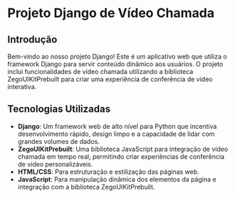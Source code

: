 # Projeto Django de Vídeo Chamada

## Introdução

Bem-vindo ao nosso projeto Django! Este é um aplicativo web que utiliza o framework Django para servir conteúdo dinâmico aos usuários. O projeto inclui funcionalidades de vídeo chamada utilizando a biblioteca ZegoUIKitPrebuilt para criar uma experiência de conferência de vídeo interativa.

## Tecnologias Utilizadas

- **Django**: Um framework web de alto nível para Python que incentiva desenvolvimento rápido, design limpo e a capacidade de lidar com grandes volumes de dados.
- **ZegoUIKitPrebuilt**: Uma biblioteca JavaScript para integração de vídeo chamada em tempo real, permitindo criar experiências de conferência de vídeo personalizáveis.
- **HTML/CSS**: Para estruturação e estilização das páginas web.
- **JavaScript**: Para manipulação dinâmica dos elementos da página e integração com a biblioteca ZegoUIKitPrebuilt.
